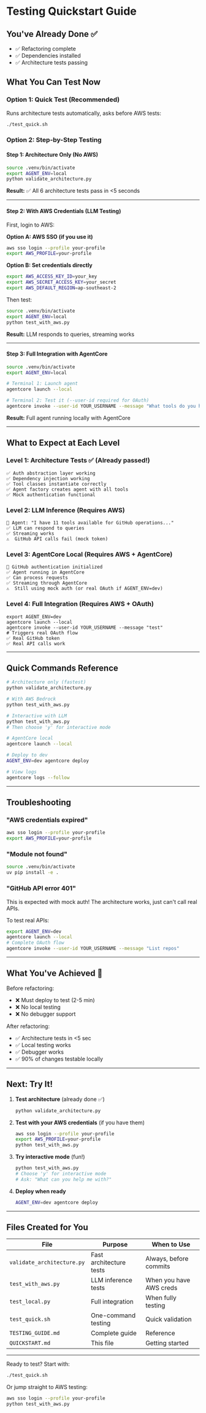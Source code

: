 # Testing Quickstart Guide

## You've Already Done ✅

- ✅ Refactoring complete
- ✅ Dependencies installed
- ✅ Architecture tests passing

## What You Can Test Now

### Option 1: Quick Test (Recommended)
Runs architecture tests automatically, asks before AWS tests:

```bash
./test_quick.sh
```

### Option 2: Step-by-Step Testing

#### Step 1: Architecture Only (No AWS)
```bash
source .venv/bin/activate
export AGENT_ENV=local
python validate_architecture.py
```

**Result:** ✅ All 6 architecture tests pass in <5 seconds

---

#### Step 2: With AWS Credentials (LLM Testing)

First, login to AWS:

**Option A: AWS SSO (if you use it)**
```bash
aws sso login --profile your-profile
export AWS_PROFILE=your-profile
```

**Option B: Set credentials directly**
```bash
export AWS_ACCESS_KEY_ID=your_key
export AWS_SECRET_ACCESS_KEY=your_secret
export AWS_DEFAULT_REGION=ap-southeast-2
```

Then test:
```bash
source .venv/bin/activate
export AGENT_ENV=local
python test_with_aws.py
```

**Result:** LLM responds to queries, streaming works

---

#### Step 3: Full Integration with AgentCore

```bash
source .venv/bin/activate
export AGENT_ENV=local

# Terminal 1: Launch agent
agentcore launch --local

# Terminal 2: Test it (--user-id required for OAuth)
agentcore invoke --user-id YOUR_USERNAME --message "What tools do you have?"
```

**Result:** Full agent running locally with AgentCore

---

## What to Expect at Each Level

### Level 1: Architecture Tests ✅ (Already passed!)
```
✅ Auth abstraction layer working
✅ Dependency injection working
✅ Tool classes instantiate correctly
✅ Agent factory creates agent with all tools
✅ Mock authentication functional
```

### Level 2: LLM Inference (Requires AWS)
```
🤖 Agent: "I have 11 tools available for GitHub operations..."
✅ LLM can respond to queries
✅ Streaming works
⚠️  GitHub API calls fail (mock token)
```

### Level 3: AgentCore Local (Requires AWS + AgentCore)
```
🔐 GitHub authentication initialized
✅ Agent running in AgentCore
✅ Can process requests
✅ Streaming through AgentCore
⚠️  Still using mock auth (or real OAuth if AGENT_ENV=dev)
```

### Level 4: Full Integration (Requires AWS + OAuth)
```
export AGENT_ENV=dev
agentcore launch --local
agentcore invoke --user-id YOUR_USERNAME --message "test"
# Triggers real OAuth flow
✅ Real GitHub token
✅ Real API calls work
```

---

## Quick Commands Reference

```bash
# Architecture only (fastest)
python validate_architecture.py

# With AWS Bedrock
python test_with_aws.py

# Interactive with LLM
python test_with_aws.py
# Then choose 'y' for interactive mode

# AgentCore local
agentcore launch --local

# Deploy to dev
AGENT_ENV=dev agentcore deploy

# View logs
agentcore logs --follow
```

---

## Troubleshooting

### "AWS credentials expired"
```bash
aws sso login --profile your-profile
export AWS_PROFILE=your-profile
```

### "Module not found"
```bash
source .venv/bin/activate
uv pip install -e .
```

### "GitHub API error 401"
This is expected with mock auth! The architecture works, just can't call real APIs.

To test real APIs:
```bash
export AGENT_ENV=dev
agentcore launch --local
# Complete OAuth flow
agentcore invoke --user-id YOUR_USERNAME --message "List repos"
```

---

## What You've Achieved 🎉

Before refactoring:
- ❌ Must deploy to test (2-5 min)
- ❌ No local testing
- ❌ No debugger support

After refactoring:
- ✅ Architecture tests in <5 sec
- ✅ Local testing works
- ✅ Debugger works
- ✅ 90% of changes testable locally

---

## Next: Try It!

1. **Test architecture** (already done ✅)
   ```bash
   python validate_architecture.py
   ```

2. **Test with your AWS credentials** (if you have them)
   ```bash
   aws sso login --profile your-profile
   export AWS_PROFILE=your-profile
   python test_with_aws.py
   ```

3. **Try interactive mode** (fun!)
   ```bash
   python test_with_aws.py
   # Choose 'y' for interactive mode
   # Ask: "What can you help me with?"
   ```

4. **Deploy when ready**
   ```bash
   AGENT_ENV=dev agentcore deploy
   ```

---

## Files Created for You

| File | Purpose | When to Use |
|------|---------|-------------|
| `validate_architecture.py` | Fast architecture tests | Always, before commits |
| `test_with_aws.py` | LLM inference tests | When you have AWS creds |
| `test_local.py` | Full integration | When fully testing |
| `test_quick.sh` | One-command testing | Quick validation |
| `TESTING_GUIDE.md` | Complete guide | Reference |
| `QUICKSTART.md` | This file | Getting started |

---

Ready to test? Start with:
```bash
./test_quick.sh
```

Or jump straight to AWS testing:
```bash
aws sso login --profile your-profile
python test_with_aws.py
```
